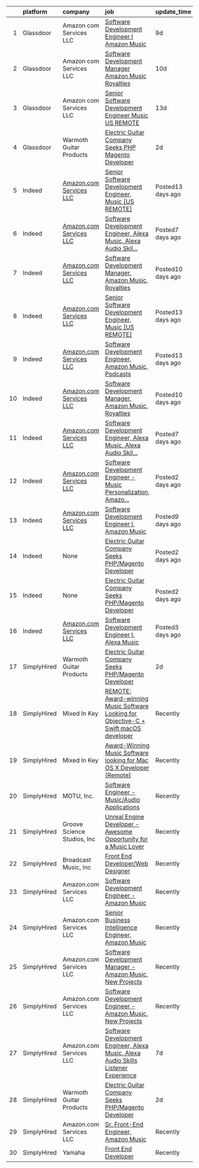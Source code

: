 

|    | platform    | company                                                          | job                                                                                                                                                                                                                                                                                                                                                                                                                                                                                                                                                                                                                                                                                                                                                                                                                                                                                                            | update_time       | location                     |
|---:|:------------|:-----------------------------------------------------------------|:---------------------------------------------------------------------------------------------------------------------------------------------------------------------------------------------------------------------------------------------------------------------------------------------------------------------------------------------------------------------------------------------------------------------------------------------------------------------------------------------------------------------------------------------------------------------------------------------------------------------------------------------------------------------------------------------------------------------------------------------------------------------------------------------------------------------------------------------------------------------------------------------------------------|:------------------|:-----------------------------|
|  1 | Glassdoor   | Amazon com Services LLC                                          | [Software Development Engineer I  Amazon Music](https://www.glassdoor.com/partner/jobListing.htm?pos=102&ao=1136043&s=58&guid=0000017e1469aedc93d7848200ab69b2&src=GD_JOB_AD&t=SR&vt=w&cs=1_50b5c173&cb=1641019977593&jobListingId=1007522492255&jrtk=3-0-1foa6jbofhiha801-1foa6jbouu2id800-b9ef86bda15f7bc0-)                                                                                                                                                                                                                                                                                                                                                                                                                                                                                                                                                                                                 | 9d                | San Francisco, CA            |
|  2 | Glassdoor   | Amazon com Services LLC                                          | [Software Development Manager  Amazon Music  Royalties](https://www.glassdoor.com/partner/jobListing.htm?pos=103&ao=1136043&s=58&guid=0000017e1469aedc93d7848200ab69b2&src=GD_JOB_AD&t=SR&vt=w&cs=1_af6b20c0&cb=1641019977593&jobListingId=1007520265638&jrtk=3-0-1foa6jbofhiha801-1foa6jbouu2id800-08b67b8ae3dda465-)                                                                                                                                                                                                                                                                                                                                                                                                                                                                                                                                                                                         | 10d               | San Francisco, CA            |
|  3 | Glassdoor   | Amazon com Services LLC                                          | [Senior Software Development Engineer  Music  US REMOTE ](https://www.glassdoor.com/partner/jobListing.htm?pos=104&ao=1136043&s=58&guid=0000017e1469aedc93d7848200ab69b2&src=GD_JOB_AD&t=SR&vt=w&cs=1_f8fbed45&cb=1641019977595&jobListingId=1007516174053&jrtk=3-0-1foa6jbofhiha801-1foa6jbouu2id800-f24768b95bdcd6b6-)                                                                                                                                                                                                                                                                                                                                                                                                                                                                                                                                                                                       | 13d               | United States                |
|  4 | Glassdoor   | Warmoth Guitar Products                                          | [Electric Guitar Company Seeks PHP Magento Developer](https://www.glassdoor.com/partner/jobListing.htm?pos=101&ao=1110586&s=58&guid=0000017e1469aedc93d7848200ab69b2&src=GD_JOB_AD&t=SR&vt=w&ea=1&cs=1_08097ee0&cb=1641019977596&jobListingId=1007533981868&cpc=3BA4CE39D5B5DEF5&jrtk=3-0-1foa6jbofhiha801-1foa6jbouu2id800-a3acbe2f3cb05841--6NYlbfkN0BGTe0d9eulVFNtoYV6ICrPA2gG9ZnspuXSszc8qlAKIxvMEKCjGMbmqtH1wLyTvqds84-eyiBrhZpkS6xVwSrk7H1fpc9tGm7VYAEszqK1iJ8TTsXDfmc326kK0KGUOCWv6o2hVSE0xtOhnw8GxkhVxxm1tGkenZsIAyLT5T9_A3tg_sTJGaYZg7h2gxK4eI01-R2iCeYIclseTiW6U2xUyqvs0uojsRjqb-fTV4GTm2pPNsWuYdvcOPR1E2OeeimXFqw9J6Kpva9cj-kEUX3hNgQsdsCpQorObT7Ux-UrT-MxHND25CNbBzvKkMFVSxJc26NZubHwrihr77kt_ioPS8M03plwAL9lQXB9FyugsKxLdvNlq6FD9MycM7qoRrJ8SyjzWJf_e1OfPeo3B7GesFlo_8j0-8XSQqKgeriZmJQu2ZH5ujTnteMy-UOW9UXLQF3VmryP0ETgh0yJ8HHzL0K59ZahO4P_8Lfhb43bTHwmTDeBZ-9Bk7Jp2RhMUSRrWmcI3RO299znKG9xuD6S) | 2d                | Puyallup, WA                 |
|  5 | Indeed      | [Amazon.com Services LLC](https://www.indeed.com/cmp/Amazon.com) | [Senior Software Development Engineer, Music [US REMOTE]](https://www.indeed.com/rc/clk?jk=f24768b95bdcd6b6&fccid=fe2d21eef233e94a&vjs=3)                                                                                                                                                                                                                                                                                                                                                                                                                                                                                                                                                                                                                                                                                                                                                                      | Posted13 days ago | United States•Remote         |
|  6 | Indeed      | [Amazon.com Services LLC](https://www.indeed.com/cmp/Amazon.com) | [Software Development Engineer, Alexa Music, Alexa Audio Skil...](https://www.indeed.com/rc/clk?jk=6c1083bf1d256f37&fccid=fe2d21eef233e94a&vjs=3)                                                                                                                                                                                                                                                                                                                                                                                                                                                                                                                                                                                                                                                                                                                                                              | Posted7 days ago  | Sunnyvale, CA+5 locations    |
|  7 | Indeed      | [Amazon.com Services LLC](https://www.indeed.com/cmp/Amazon.com) | [Software Development Manager, Amazon Music, Royalties](https://www.indeed.com/rc/clk?jk=08b67b8ae3dda465&fccid=fe2d21eef233e94a&vjs=3)                                                                                                                                                                                                                                                                                                                                                                                                                                                                                                                                                                                                                                                                                                                                                                        | Posted10 days ago | San Francisco, CA            |
|  8 | Indeed      | [Amazon.com Services LLC](https://www.indeed.com/cmp/Amazon.com) | [Senior Software Development Engineer, Music [US REMOTE]](https://www.indeed.com/rc/clk?jk=f24768b95bdcd6b6&fccid=fe2d21eef233e94a&vjs=3)                                                                                                                                                                                                                                                                                                                                                                                                                                                                                                                                                                                                                                                                                                                                                                      | Posted13 days ago | United States•Remote         |
|  9 | Indeed      | [Amazon.com Services LLC](https://www.indeed.com/cmp/Amazon.com) | [Software Development Engineer, Amazon Music, Podcasts](https://www.indeed.com/rc/clk?jk=a5dfe3a59e6aea97&fccid=fe2d21eef233e94a&vjs=3)                                                                                                                                                                                                                                                                                                                                                                                                                                                                                                                                                                                                                                                                                                                                                                        | Posted13 days ago | Culver City, CA 90230        |
| 10 | Indeed      | [Amazon.com Services LLC](https://www.indeed.com/cmp/Amazon.com) | [Software Development Manager, Amazon Music, Royalties](https://www.indeed.com/rc/clk?jk=08b67b8ae3dda465&fccid=fe2d21eef233e94a&vjs=3)                                                                                                                                                                                                                                                                                                                                                                                                                                                                                                                                                                                                                                                                                                                                                                        | Posted10 days ago | San Francisco, CA            |
| 11 | Indeed      | [Amazon.com Services LLC](https://www.indeed.com/cmp/Amazon.com) | [Software Development Engineer, Alexa Music, Alexa Audio Skil...](https://www.indeed.com/rc/clk?jk=6c1083bf1d256f37&fccid=fe2d21eef233e94a&vjs=3)                                                                                                                                                                                                                                                                                                                                                                                                                                                                                                                                                                                                                                                                                                                                                              | Posted7 days ago  | Sunnyvale, CA                |
| 12 | Indeed      | [Amazon.com Services LLC](https://www.indeed.com/cmp/Amazon.com) | [Software Development Engineer - Music Personalization, Amazo...](https://www.indeed.com/rc/clk?jk=5ed08abba582417a&fccid=fe2d21eef233e94a&vjs=3)                                                                                                                                                                                                                                                                                                                                                                                                                                                                                                                                                                                                                                                                                                                                                              | Posted2 days ago  | Seattle, WA                  |
| 13 | Indeed      | [Amazon.com Services LLC](https://www.indeed.com/cmp/Amazon.com) | [Software Development Engineer I, Amazon Music](https://www.indeed.com/rc/clk?jk=b9ef86bda15f7bc0&fccid=fe2d21eef233e94a&vjs=3)                                                                                                                                                                                                                                                                                                                                                                                                                                                                                                                                                                                                                                                                                                                                                                                | Posted9 days ago  | San Francisco, CA            |
| 14 | Indeed      | None                                                             | [Electric Guitar Company Seeks PHP/Magento Developer](https://www.indeed.com/company/Warmoth-Guitar-Products/jobs/Electric-Guitar-Company-Seek-PHP-Magento-Developer-a3acbe2f3cb05841?fccid=5422ea1d629f6559&vjs=3)                                                                                                                                                                                                                                                                                                                                                                                                                                                                                                                                                                                                                                                                                            | Posted2 days ago  | Puyallup, WA 98375           |
| 15 | Indeed      | None                                                             | [Electric Guitar Company Seeks PHP/Magento Developer](https://www.indeed.com/company/Warmoth-Guitar-Products/jobs/Electric-Guitar-Company-Seek-PHP-Magento-Developer-a3acbe2f3cb05841?fccid=5422ea1d629f6559&vjs=3)                                                                                                                                                                                                                                                                                                                                                                                                                                                                                                                                                                                                                                                                                            | Posted2 days ago  | Puyallup, WA 98375           |
| 16 | Indeed      | [Amazon.com Services LLC](https://www.indeed.com/cmp/Amazon.com) | [Software Development Engineer I, Alexa Music](https://www.indeed.com/rc/clk?jk=b040bff198740e6a&fccid=fe2d21eef233e94a&vjs=3)                                                                                                                                                                                                                                                                                                                                                                                                                                                                                                                                                                                                                                                                                                                                                                                 | Posted3 days ago  | Seattle, WA+1 location       |
| 17 | SimplyHired | Warmoth Guitar Products                                          | [Electric Guitar Company Seeks PHP/Magento Developer](https://www.simplyhired.com/job/Xe0n44lwcDMYkGrj0aA-iGbcKN0hNmUoAD_RvZXyeFMAMJIbMBVFhg?q=music+developer)                                                                                                                                                                                                                                                                                                                                                                                                                                                                                                                                                                                                                                                                                                                                                | 2d                | Puyallup, WA                 |
| 18 | SimplyHired | Mixed In Key                                                     | [REMOTE: Award-winning Music Software Looking for Objective-C + Swift macOS developer](https://www.simplyhired.com/job/hp01aCVdwM9hovpsfWt-nTSQSiUrrYDI2aQZ3w5x5T-YN0cNGt-cJw?q=music+developer)                                                                                                                                                                                                                                                                                                                                                                                                                                                                                                                                                                                                                                                                                                               | Recently          | Miami, FL                    |
| 19 | SimplyHired | Mixed In Key                                                     | [Award-Winning Music Software looking for Mac OS X Developer (Remote)](https://www.simplyhired.com/job/L-2EZU2jVtCOIASfQ2mTylRc_wBs8G000Bd98cub72rlOwsLWp3RJA?q=music+developer)                                                                                                                                                                                                                                                                                                                                                                                                                                                                                                                                                                                                                                                                                                                               | Recently          | Miami, FL                    |
| 20 | SimplyHired | MOTU, Inc.                                                       | [Software Engineer - Music/Audio Applications](https://www.simplyhired.com/job/VuLJ-igMUjfIMfjwleX6wwPZbjhPLCU5FU_neKZXVevucWcq5lQRNg?q=music+developer)                                                                                                                                                                                                                                                                                                                                                                                                                                                                                                                                                                                                                                                                                                                                                       | Recently          | Cambridge, MA                |
| 21 | SimplyHired | Groove Science Studios, Inc                                      | [Unreal Engine Developer - Awesome Opportunity for a Music Lover](https://www.simplyhired.com/job/tMUv0bhv1WXQseALxCUyt4HnppYbuHAxKhmBeo43qD4xlbIyIH-L1Q?q=music+developer)                                                                                                                                                                                                                                                                                                                                                                                                                                                                                                                                                                                                                                                                                                                                    | Recently          | Remote                       |
| 22 | SimplyHired | Broadcast Music, Inc                                             | [Front End Developer/Web Designer](https://www.simplyhired.com/job/hDpvk-WR2lXeF5FQVEJz05tkye1lzr5SM4p5oY_mTNy45e-xv_c5vA?q=music+developer)                                                                                                                                                                                                                                                                                                                                                                                                                                                                                                                                                                                                                                                                                                                                                                   | Recently          | New York, NY                 |
| 23 | SimplyHired | Amazon.com Services LLC                                          | [Software Development Engineer - Amazon Music](https://www.simplyhired.com/job/xCV1lfF3tUqbwc-KxvdeW2tkmDFNUTsYi18V8bFygaxDsq-dkpr1vA?q=music+developer)                                                                                                                                                                                                                                                                                                                                                                                                                                                                                                                                                                                                                                                                                                                                                       | Recently          | Culver City, CA +3 locations |
| 24 | SimplyHired | Amazon.com Services LLC                                          | [Senior Business Intelligence Engineer, Amazon Music](https://www.simplyhired.com/job/Xn7h0tFJeP3qhn76vnk_KhbYN9np0UqdB1hCq2fBHh53zEmeen40gA?q=music+developer)                                                                                                                                                                                                                                                                                                                                                                                                                                                                                                                                                                                                                                                                                                                                                | Recently          | Culver City, CA              |
| 25 | SimplyHired | Amazon.com Services LLC                                          | [Software Development Manager - Amazon Music, New Projects](https://www.simplyhired.com/job/Ub8Ob3mIr9fkIhpRTB4-rRfBOM2x9QK4KgjvK7eDwS3czxPfOkO1Tg?q=music+developer)                                                                                                                                                                                                                                                                                                                                                                                                                                                                                                                                                                                                                                                                                                                                          | Recently          | Atlanta, GA +1 location      |
| 26 | SimplyHired | Amazon.com Services LLC                                          | [Software Development Engineer - Amazon Music, New Projects](https://www.simplyhired.com/job/V2p-5IBgrR6PnqG7umXLoMQLH-zniJuDFbmzlJK6OVPs9Gn145xh8g?q=music+developer)                                                                                                                                                                                                                                                                                                                                                                                                                                                                                                                                                                                                                                                                                                                                         | Recently          | Atlanta, GA +2 locations     |
| 27 | SimplyHired | Amazon.com Services LLC                                          | [Software Development Engineer, Alexa Music, Alexa Audio Skills Listener Experience](https://www.simplyhired.com/job/e9yMt4huE52cgPwFKXT-rKH6wYDTBvguqej4kGz7ZWJ_MDrAQE4hRg?q=music+developer)                                                                                                                                                                                                                                                                                                                                                                                                                                                                                                                                                                                                                                                                                                                 | 7d                | Sunnyvale, CA                |
| 28 | SimplyHired | Warmoth Guitar Products                                          | [Electric Guitar Company Seeks PHP/Magento Developer](https://www.simplyhired.com/job/Xe0n44lwcDMYkGrj0aA-iGbcKN0hNmUoAD_RvZXyeFMAMJIbMBVFhg?q=music+developer)                                                                                                                                                                                                                                                                                                                                                                                                                                                                                                                                                                                                                                                                                                                                                | 2d                | Puyallup, WA                 |
| 29 | SimplyHired | Amazon.com Services LLC                                          | [Sr. Front-End Engineer, Amazon Music](https://www.simplyhired.com/job/HDo-YZLHbNpzuSmI2297I2wVbKCsjq9HAe1qTfOivfdyW3syPvBRIQ?q=music+developer)                                                                                                                                                                                                                                                                                                                                                                                                                                                                                                                                                                                                                                                                                                                                                               | Recently          | Remote                       |
| 30 | SimplyHired | Yamaha                                                           | [Front End Developer](https://www.simplyhired.com/job/GffNkTbCWOpLzDrO-XR49np7NTrZH4PN4ZkGKk2m2k10BYx2n_oMFA?q=music+developer)                                                                                                                                                                                                                                                                                                                                                                                                                                                                                                                                                                                                                                                                                                                                                                                | Recently          | Buena Park, CA               |